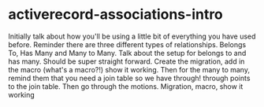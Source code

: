 # activerecord-associations-intro

Initially talk about how you'll be using a little bit of everything you have used before. Reminder there are three different types of relationships. Belongs To, Has Many and Many to Many. Talk about the setup for belongs to and has many. Should be super straight forward. Create the migration, add in the macro (what's a macro?!) show it working. Then for the many to many, remind them that you need a join table so we have through! through points to the join table. Then go through the motions. Migration, macro, show it working
